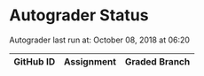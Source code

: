 # Autograder Status
Autograder last run at: October 08, 2018 at 06:20

| GitHub ID | Assignment | Graded Branch |
|-----------|------------|---------------|
